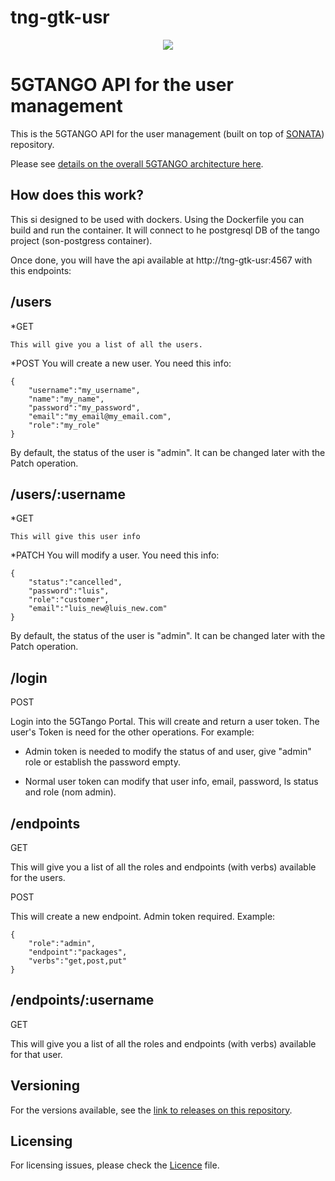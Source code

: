 # tng-gtk-usr
<p align="center"><img src="https://github.com/sonata-nfv/tng-api-gtw/wiki/images/sonata-5gtango-logo-500px.png" /></p>

# 5GTANGO API for the user management
This is the 5GTANGO API for the user management (built on top of [SONATA](https://github.com/sonata-nfv)) repository.

Please see [details on the overall 5GTANGO architecture here](https://5gtango.eu/project-outcomes/deliverables/2-uncategorised/31-d2-2-architecture-design.html). 

## How does this work?

This si designed to be used with dockers. Using the Dockerfile you can build and run the container. It will connect to he postgresql DB of the tango project (son-postgress container).

Once done, you will have the api available at http://tng-gtk-usr:4567 with this endpoints:

## /users
*GET

	This will give you a list of all the users.

*POST
	You will create a new user. You need this info:

	{
		"username":"my_username",
		"name":"my_name",		
		"password":"my_password",
		"email":"my_email@my_email.com",
		"role":"my_role"
	}

By default, the status of the user is "admin". It can be changed later with the Patch operation.



## /users/:username

*GET

	This will give this user info

*PATCH
	You will modify a user. You need this info:

	{
		"status":"cancelled",
		"password":"luis",
		"role":"customer",
		"email":"luis_new@luis_new.com"
	}
By default, the status of the user is "admin". It can be changed later with the Patch operation.


## /login 
POST

Login into the 5GTango Portal. This will create and return a user token.
The user's Token is need for the other operations. For example:
	
- Admin token is needed to modify the status of and user, give "admin" role or establish the password empty.
	
- Normal user token can modify that user info, email, password, ls
status and role (nom admin).


## /endpoints

GET

This will give you a list of all the roles and endpoints (with verbs) available for the users.

POST

This will create a new endpoint. Admin token required. Example:

	{
		"role":"admin",
		"endpoint":"packages",
		"verbs":"get,post,put"
	}


## /endpoints/:username

GET

This will give you a list of all the roles and endpoints (with verbs) available for that user.


## Versioning

For the versions available, see the [link to releases on this repository](/releases).

## Licensing

For licensing issues, please check the [Licence](https://github.com/sonata-nfv/tng-gtk-usr/blob/master/LICENSE) file.

